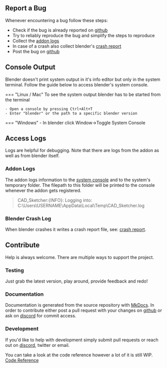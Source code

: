 ## Report a Bug
Whenever encountering a bug follow these steps:

- Check if the bug is already reported on [github](https://github.com/hlorus/CAD_Sketcher/labels/bug)
- Try to reliably reproduce the bug and simplify the steps to reproduce
- Collect the [addon logs](#access-logs)
- In case of a crash also collect blender's [crash report](https://docs.blender.org/manual/en/latest/troubleshooting/crash.html#:~:text=%2Do%20%25MEM%20.-,Crash%20Log,as%20some%20other%20debug%20information)
- Post the bug on [github](https://github.com/hlorus/CAD_Sketcher/issues/new?assignees=&labels=bug&template=bug-report.md&title=%5BBUG%5D)

## Console Output
Blender doesn't print system output in it's info editor but only in the
system terminal. Follow the guide below to access blender's system console.

=== "Linux / Mac"
    To see the system output blender has to be started from the terminal

    - Open a console by pressing Ctrl+Alt+T
    - Enter "blender" or the path to a specific blender version

=== "Windows"
    - In blender click Window->Toggle System Console

## Access Logs
Logs are helpful for debugging. Note that there are logs from the addon as well as from blender itself.

### Addon Logs
The addon logs information to the [system console](#console-output) and to the system's temporary
folder. The filepath to this folder will be printed to the console whenever the
addon gets registered.

> CAD_Sketcher:{INFO}: Logging into: C:\Users\USERNAME\AppData\Local\Temp\CAD_Sketcher.log

### Blender Crash Log
When blender crashes it writes a crash report file, see: [crash report](https://docs.blender.org/manual/en/latest/troubleshooting/crash.html#crash-log).


## Contribute
Help is always welcome. There are multiple ways to support the project.

### Testing
Just grab the latest version, play around, provide feedback and redo!

### Documentation
Documentation is generated from the source repository with [MkDocs](https://www.mkdocs.org/).
In order to contribute either post a pull request with your changes on
[github](https://github.com/hlorus/CAD_Sketcher) or ask on [discord](https://discord.gg/GzpJsShgxa) for commit access.

<!-- TODO: Workboard -->

### Development
If you'd like to help with development simply submit pull requests or reach out on
[discord](https://discord.gg/GzpJsShgxa), twitter or email.

You can take a look at the code reference however a lot of it is still WIP.
[Code Reference](reference.md)

<!-- TODO: Workboard -->

<!-- ### Donate -->

